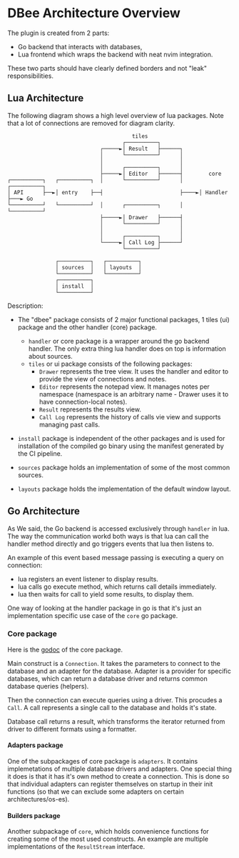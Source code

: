 # DBee Architecture Overview

The plugin is created from 2 parts:

- Go backend that interacts with databases,
- Lua frontend which wraps the backend with neat nvim integration.

These two parts should have clearly defined borders and not "leak"
responsibilities.

## Lua Architecture

The following diagram shows a high level overview of lua packages. Note that a
lot of connections are removed for diagram clarity.

```
                                       tiles
                                    ┌──────────┐
                             ┌─────►│ Result   ├──────┐
                             │      └──────────┘      │
                             │                        │
                             │      ┌──────────┐      │
                             ├─────►│ Editor   ├──────┤        core
┌──────────┐   ┌──────────┐  │      └──────────┘      │     ┌──────────┐
│ API      ├──►│ entry    ├──┤                        ├────►│ Handler  ├───► Go
└──────────┘   └──────────┘  │      ┌──────────┐      │     └──────────┘
                             ├─────►│ Drawer   ├──────┤
                             │      └──────────┘      │
                             │                        │
                             │      ┌──────────┐      │
                             └─────►│ Call Log ├──────┘
                                    └──────────┘

               ┌──────────┐   ┌──────────┐
               │ sources  │   │ layouts  │
               └──────────┘   └──────────┘
               ┌──────────┐
               │ install  │
               └──────────┘
```

Description:

- The "dbee" package consists of 2 major functional packages, 1 tiles (ui)
  package and the other handler (core) package.

  - `handler` or core package is a wrapper around the go backend handler. The
    only extra thing lua handler does on top is information about sources.
  - `tiles` or ui package consists of the following packages:
    - `Drawer` represents the tree view. It uses the handler and editor to
      provide the view of connections and notes.
    - `Editor` represents the notepad view. It manages notes per namespace
      (namespace is an arbitrary name - Drawer uses it to have connection-local
      notes).
    - `Result` represents the results view.
    - `Call Log` represents the history of calls vie view and supports managing
      past calls.

- `install` package is independent of the other packages and is used for
  installation of the compiled go binary using the manifest generated by the CI
  pipeline.

- `sources` package holds an implementation of some of the most common sources.

- `layouts` package holds the implementation of the default window layout.

## Go Architecture

As We said, the Go backend is accessed exclusively through `handler` in lua. The
way the communication workd both ways is that lua can call the handler method
directly and go triggers events that lua then listens to.

An example of this event based message passing is executing a query on
connection:

- lua registers an event listener to display results.
- lua calls go execute method, which returns call details immediately.
- lua then waits for call to yield some results, to display them.

One way of looking at the handler package in go is that it's just an
implementation specific use case of the `core` go package.

### Core package

Here is the [godoc](https://pkg.go.dev/github.com/kndndrj/nvim-dbee/dbee/core)
of the core package.

Main construct is a `Connection`. It takes the parameters to connect to the
database and an adapter for the database. Adapter is a provider for specific
databases, which can return a database driver and returns common database
queries (helpers).

Then the connection can execute queries using a driver. This procudes a `Call`.
A call represents a single call to the database and holds it's state.

Database call returns a result, which transforms the iterator returned from
driver to different formats using a formatter.

#### Adapters package

One of the subpackages of core package is `adapters`. It contains implemetations
of multiple database drivers and adapters. One special thing it does is that it
has it's own method to create a connection. This is done so that individual
adapters can register themselves on startup in their init functions (so that we
can exclude some adapters on certain architectures/os-es).

#### Builders package

Another subpackage of `core`, which holds convenience functions for creating
some of the most used constructs. An example are multiple implementations of the
`ResultStream` interface.
